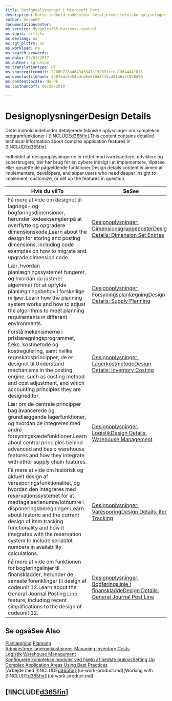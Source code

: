```yaml
---
title: Designoplysninger | Microsoft Docs
description: Dette indhold indeholder detaljerede tekniske oplysninger om komplekse programfunktioner i Business Central.
author: SorenGP
documentationcenter: 
ms.service: dynamics365-business-central
ms.topic: article
ms.devlang: na
ms.tgt_pltfrm: na
ms.workload: na
ms.search.keywords: 
ms.date: 07/01/2017
ms.author: sgroespe
ms.translationtype: HT
ms.sourcegitcommit: 2286b728a464943841b192031cfea13644441013
ms.openlocfilehash: 8397edc9454adcd8e619d8f43cd81b6a2c058d99
ms.contentlocale: da-dk
ms.lasthandoff: 06/28/2018

---
```

# <a name="design-details"></a><span data-ttu-id="11482-103">Designoplysninger</span><span class="sxs-lookup"><span data-stu-id="11482-103">Design Details</span></span>
<span data-ttu-id="11482-104">Dette indhold indeholder detaljerede tekniske oplysninger om komplekse programfunktioner i [!INCLUDE[d365fin](includes/d365fin_md.md)].</span><span class="sxs-lookup"><span data-stu-id="11482-104">This content contains detailed technical information about complex application features in [!INCLUDE[d365fin](includes/d365fin_md.md)].</span></span>  

 <span data-ttu-id="11482-105">Indholdet af designoplysningerne er rettet mod iværksættere, udviklere og superbrugere, der har brug for en dybere indsigt i at implementere, tilpasse eller opsætte de pågældende funktioner.</span><span class="sxs-lookup"><span data-stu-id="11482-105">Design details content is aimed at implementers, developers, and super users who need deeper insight to implement, customize, or set up the features in question.</span></span>  

|<span data-ttu-id="11482-106">**Hvis du vil**</span><span class="sxs-lookup"><span data-stu-id="11482-106">**To**</span></span>|<span data-ttu-id="11482-107">**Se**</span><span class="sxs-lookup"><span data-stu-id="11482-107">**See**</span></span>|  
|------------|-------------|  
|<span data-ttu-id="11482-108">Få mere at vide om designet til lagrings- og bogføringsdimensioner, herunder kodeeksempler på at overflytte og opgradere dimensionskode.</span><span class="sxs-lookup"><span data-stu-id="11482-108">Learn about the design for storing and posting dimensions, including code examples on how to migrate and upgrade dimension code.</span></span>|[<span data-ttu-id="11482-109">Designoplysninger: Dimensionsgruppeposter</span><span class="sxs-lookup"><span data-stu-id="11482-109">Design Details: Dimension Set Entries</span></span>](design-details-dimension-set-entries.md)|  
|<span data-ttu-id="11482-110">Lær, hvordan planlægningssystemet fungerer, og hvordan du justerer algoritmer for at opfylde planlægningsbehov i forskellige miljøer.</span><span class="sxs-lookup"><span data-stu-id="11482-110">Learn how the planning system works and how to adjust the algorithms to meet planning requirements in different environments.</span></span>|[<span data-ttu-id="11482-111">Designoplysninger: Forsyningsplanlægning</span><span class="sxs-lookup"><span data-stu-id="11482-111">Design Details: Supply Planning</span></span>](design-details-supply-planning.md)|  
|<span data-ttu-id="11482-112">Forstå mekanismerne i prisberegningsprogrammet, f.eks. kostmetode og kostregulering, samt hvilke regnskabsprincipper, de er designet til.</span><span class="sxs-lookup"><span data-stu-id="11482-112">Understand mechanisms in the costing engine, such as costing method and cost adjustment, and which accounting principles they are designed for.</span></span>|[<span data-ttu-id="11482-113">Designoplysninger: Lagerkostmetode</span><span class="sxs-lookup"><span data-stu-id="11482-113">Design Details: Inventory Costing</span></span>](design-details-inventory-costing.md)|  
|<span data-ttu-id="11482-114">Lær om de centrale principper bag avancerede og grundlæggende lagerfunktioner, og hvordan de integreres med andre forsyningskædefunktioner.</span><span class="sxs-lookup"><span data-stu-id="11482-114">Learn about central principles behind advanced and basic warehouse features and how they integrate with other supply chain features.</span></span>|[<span data-ttu-id="11482-115">Designoplysninger: Logistik</span><span class="sxs-lookup"><span data-stu-id="11482-115">Design Details: Warehouse Management</span></span>](design-details-warehouse-management.md)|  
|<span data-ttu-id="11482-116">Få mere at vide om historisk og aktuelt design af varesporingsfunktionalitet, og hvordan den integreres med reservationssystemet for at medtage serienumre/lotnumre i disponeringsberegninger.</span><span class="sxs-lookup"><span data-stu-id="11482-116">Learn about historic and the current design of item tracking functionality and how it integrates with the reservation system to include serial/lot numbers in availability calculations.</span></span>|[<span data-ttu-id="11482-117">Designoplysninger: Varesporing</span><span class="sxs-lookup"><span data-stu-id="11482-117">Design Details: Item Tracking</span></span>](design-details-item-tracking.md)|  
|<span data-ttu-id="11482-118">Få mere at vide om funktionen for bogføringslinjer til finanskladder, herunder de seneste forenklinger til design af codeunit 12.</span><span class="sxs-lookup"><span data-stu-id="11482-118">Learn about the General Journal Posting Line feature, including recent simplifications to the design of codeunit 12.</span></span>|[<span data-ttu-id="11482-119">Designoplysninger: Bogføringslinje i finanskladde</span><span class="sxs-lookup"><span data-stu-id="11482-119">Design Details: General Journal Post Line</span></span>](design-details-general-journal-post-line.md)|  

## <a name="see-also"></a><span data-ttu-id="11482-120">Se også</span><span class="sxs-lookup"><span data-stu-id="11482-120">See Also</span></span>  
 <span data-ttu-id="11482-121">[Planlægning](production-planning.md) </span><span class="sxs-lookup"><span data-stu-id="11482-121">[Planning](production-planning.md) </span></span>  
 <span data-ttu-id="11482-122">[Administrere lageromkostninger](finance-manage-inventory-costs.md) </span><span class="sxs-lookup"><span data-stu-id="11482-122">[Managing Inventory Costs](finance-manage-inventory-costs.md) </span></span>  
 <span data-ttu-id="11482-123">[Logistik](warehouse-manage-warehouse.md) </span><span class="sxs-lookup"><span data-stu-id="11482-123">[Warehouse Management](warehouse-manage-warehouse.md) </span></span>  
 [<span data-ttu-id="11482-124">Konfigurere komplekse moduler ved hjælp af bedste praksis</span><span class="sxs-lookup"><span data-stu-id="11482-124">Setting Up Complex Application Areas Using Best Practices</span></span>](set-up-complex-application-areas-using-best-practices.md)  
 <span data-ttu-id="11482-125">[Arbejde med [!INCLUDE[d365fin](includes/d365fin_md.md)]](ui-work-product.md)</span><span class="sxs-lookup"><span data-stu-id="11482-125">[Working with [!INCLUDE[d365fin](includes/d365fin_md.md)]](ui-work-product.md)</span></span>

 ## [!INCLUDE[d365fin](includes/free_trial_md.md)]  
  

